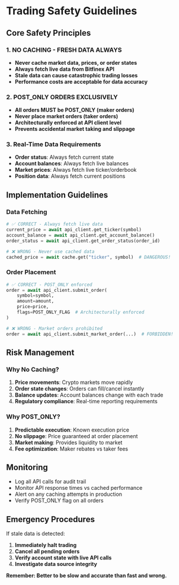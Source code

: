# Trading Safety Guidelines

## Core Safety Principles

### 1. **NO CACHING - FRESH DATA ALWAYS**
- **Never cache market data, prices, or order states**
- **Always fetch live data from Bitfinex API**
- **Stale data can cause catastrophic trading losses**
- **Performance costs are acceptable for data accuracy**

### 2. **POST_ONLY ORDERS EXCLUSIVELY**
- **All orders MUST be POST_ONLY (maker orders)**
- **Never place market orders (taker orders)**
- **Architecturally enforced at API client level**
- **Prevents accidental market taking and slippage**

### 3. **Real-Time Data Requirements**
- **Order status**: Always fetch current state
- **Account balances**: Always fetch live balances
- **Market prices**: Always fetch live ticker/orderbook
- **Position data**: Always fetch current positions

## Implementation Guidelines

### Data Fetching
```python
# ✅ CORRECT - Always fetch live data
current_price = await api_client.get_ticker(symbol)
account_balance = await api_client.get_account_balance()
order_status = await api_client.get_order_status(order_id)

# ❌ WRONG - Never use cached data
cached_price = await cache.get("ticker", symbol)  # DANGEROUS!
```

### Order Placement
```python
# ✅ CORRECT - POST_ONLY enforced
order = await api_client.submit_order(
    symbol=symbol,
    amount=amount,
    price=price,
    flags=POST_ONLY_FLAG  # Architecturally enforced
)

# ❌ WRONG - Market orders prohibited
order = await api_client.submit_market_order(...)  # FORBIDDEN!
```

## Risk Management

### Why No Caching?
1. **Price movements**: Crypto markets move rapidly
2. **Order state changes**: Orders can fill/cancel instantly  
3. **Balance updates**: Account balances change with each trade
4. **Regulatory compliance**: Real-time reporting requirements

### Why POST_ONLY?
1. **Predictable execution**: Known execution price
2. **No slippage**: Price guaranteed at order placement
3. **Market making**: Provides liquidity to market
4. **Fee optimization**: Maker rebates vs taker fees

## Monitoring

- Log all API calls for audit trail
- Monitor API response times vs cached performance
- Alert on any caching attempts in production
- Verify POST_ONLY flag on all orders

## Emergency Procedures

If stale data is detected:
1. **Immediately halt trading**
2. **Cancel all pending orders**
3. **Verify account state with live API calls**
4. **Investigate data source integrity**

**Remember: Better to be slow and accurate than fast and wrong.**